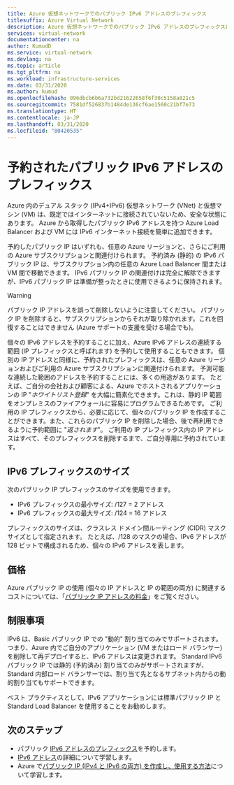 ```yaml
---
title: Azure 仮想ネットワークでのパブリック IPv6 アドレスのプレフィックス
titlesuffix: Azure Virtual Network
description: Azure 仮想ネットワークでのパブリック IPv6 アドレスのプレフィックスについて説明します。
services: virtual-network
documentationcenter: na
author: KumudD
ms.service: virtual-network
ms.devlang: na
ms.topic: article
ms.tgt_pltfrm: na
ms.workload: infrastructure-services
ms.date: 03/31/2020
ms.author: kumud
ms.openlocfilehash: 096dbcb6b6a732bd21622658f6f30c5158a821c5
ms.sourcegitcommit: 7581df526837b1484de136cf6ae1560c21bf7e73
ms.translationtype: HT
ms.contentlocale: ja-JP
ms.lasthandoff: 03/31/2020
ms.locfileid: "80420535"
---
```

# <a name="reserved-public-ipv6-address-prefix"></a>予約されたパブリック IPv6 アドレスのプレフィックス

Azure 内のデュアル スタック (IPv4+IPv6) 仮想ネットワーク (VNet) と仮想マシン (VM) は、既定ではインターネットに接続されていないため、安全な状態にあります。 Azure から取得したパブリック IPv6 アドレスを持つ Azure Load Balancer および VM には IPv6 インターネット接続を簡単に追加できます。

予約したパブリック IP はいずれも、任意の Azure リージョンと、さらにご利用の Azure サブスクリプションと関連付けられます。 予約済み (静的) の IPv6 パブリック IP は、サブスクリプション内の任意の Azure Load Balancer 間または VM 間で移動できます。 IPv6 パブリック IP の関連付けは完全に解除できますが、IPv6 パブリック IP は準備が整ったときに使用できるように保持されます。

> [!WARNING]
> パブリック IP アドレスを誤って削除しないように注意してください。 パブリック IP を削除すると、サブスクリプションからそれが取り除かれます。これを回復することはできません (Azure サポートの支援を受ける場合でも)。

個々の IPv6 アドレスを予約することに加え、Azure IPv6 アドレスの連続する範囲 (IP プレフィックスと呼ばれます) を予約して使用することもできます。  個別の IP アドレスと同様に、予約されたプレフィックスは、任意の Azure リージョンおよびご利用の Azure サブスクリプションに関連付けられます。 予測可能な連続した範囲のアドレスを予約することには、多くの用途があります。 たとえば、ご自分の会社および顧客による、Azure でホストされるアプリケーションの IP "*ホワイトリスト登録*" を大幅に簡素化できます。これは、静的 IP 範囲をオンプレミスのファイアウォールに容易にプログラムできるためです。  ご利用の IP プレフィックスから、必要に応じて、個々のパブリック IP を作成することができます。また、これらのパブリック IP を削除した場合、後で再利用できるように予約範囲に "*返されます*"。 ご利用の IP プレフィックス内の IP アドレスはすべて、そのプレフィックスを削除するまで、ご自分専用に予約されています。



## <a name="ipv6-prefix-sizes"></a>IPv6 プレフィックスのサイズ
次のパブリック IP プレフィックスのサイズを使用できます。

-  IPv6 プレフィックスの最小サイズ: /127 = 2 アドレス
-  IPv6 プレフィックスの最大サイズ: /124 = 16 アドレス

プレフィックスのサイズは、クラスレス ドメイン間ルーティング (CIDR) マスク サイズとして指定されます。 たとえば、/128 のマスクの場合、IPv6 アドレスが 128 ビットで構成されるため、個々の IPv6 アドレスを表します。

## <a name="pricing"></a>価格
 
Azure パブリック IP の使用 (個々の IP アドレスと IP の範囲の両方) に関連するコストについては、「[パブリック IP アドレスの料金](https://azure.microsoft.com/pricing/details/ip-addresses/)」をご覧ください。

## <a name="limitations"></a>制限事項
IPv6 は、Basic パブリック IP での "動的" 割り当てのみでサポートされます。つまり、Azure 内でご自分のアプリケーション (VM またはロード バランサー) を削除して再デプロイすると、IPv6 アドレスは変更されます。 Standard IPv6 パブリック IP では静的 (予約済み) 割り当てのみがサポートされますが、Standard 内部ロード バランサーでは、割り当て先となるサブネット内からの動的割り当てもサポートできます。  

ベスト プラクティスとして、IPv6 アプリケーションには標準パブリック IP と Standard Load Balancer を使用することをお勧めします。

## <a name="next-steps"></a>次のステップ
- パブリック [IPv6 アドレスのプレフィックス](ipv6-reserve-public-ip-address-prefix.md)を予約します。
- [IPv6 アドレス](ipv6-overview.md)の詳細について学習します。
- Azure で[パブリック IP (IPv4 と IPv6 の両方) を作成し、使用する方法](virtual-network-public-ip-address.md)について学習します。
